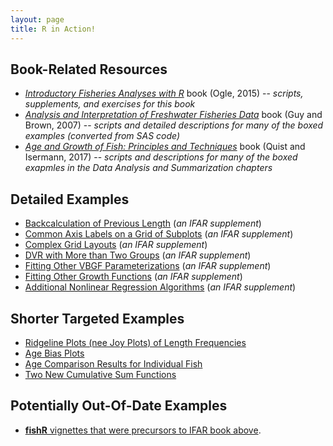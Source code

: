 ```yaml
---
layout: page
title: R in Action!
---
```


## Book-Related Resources
* [*Introductory Fisheries Analyses with R*](http://derekogle.com/IFAR/) book (Ogle, 2015) -- *scripts, supplements, and exercises for this book*
* [*Analysis and Interpretation of Freshwater Fisheries Data*](http://derekogle.com/aiffd2007/) book (Guy and Brown, 2007) -- *scripts and detailed descriptions for many of the boxed examples (converted from SAS code)*
* [*Age and Growth of Fish: Principles and Techniques*](http://derekogle.com/AGF/) book (Quist and Isermann, 2017) -- *scripts and descriptions for many of the boxed exapmles in the Data Analysis and Summarization chapters*

## Detailed Examples
* [Backcalculation of Previous Length](http://derekogle.com/IFAR/supplements/backcalculation/) (*an IFAR supplement*)
* [Common Axis Labels on a Grid of Subplots](http://derekogle.com/IFAR/supplements/plotting/CommonAxisLabels.html) (*an IFAR supplement*)
* [Complex Grid Layouts](http://derekogle.com/IFAR/supplements/plotting/ComplexLayouts.html) (*an IFAR supplement*)
* [DVR with More than Two Groups](http://derekogle.com/IFAR/supplements/weightlength/index.html) (*an IFAR supplement*)
* [Fitting Other VBGF Parameterizations](http://derekogle.com/IFAR/supplements/growth/OtherVBGFParams.html) (*an IFAR supplement*)
* [Fitting Other Growth Functions](http://derekogle.com/IFAR/supplements/growth/OtherGrowthFuns.html) (*an IFAR supplement*)
* [Additional Nonlinear Regression Algorithms](http://derekogle.com/IFAR/supplements/growth/OtherNLAlgorithms.html) (*an IFAR supplement*)

## Shorter Targeted Examples
* [Ridgeline Plots (nee Joy Plots) of Length Frequencies](http://derekogle.com/fishR/2017-07-28-JoyPlot)
* [Age Bias Plots](http://derekogle.com/fishR/2017-04-26-AgeBias_inFSA)
* [Age Comparison Results for Individual Fish](http://derekogle.com/fishR/2015-09-05-Age-Comparison-Results-for-Individual-Fish)
* [Two New Cumulative Sum Functions](http://derekogle.com/fishR/2015-09-06-Two-New-Cumulative-Sums/)

## Potentially Out-Of-Date Examples
* [**fishR** vignettes that were precursors to IFAR book above](oldFishRVignettes.html).
